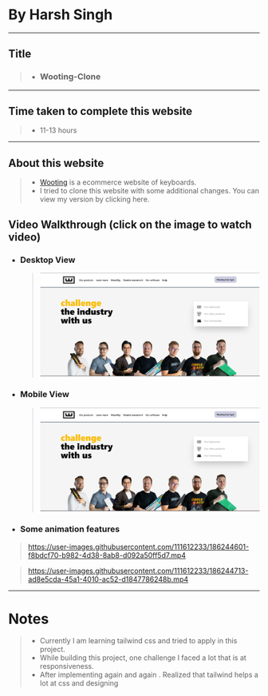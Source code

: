 # By Harsh Singh
____
## Title

> * ### Wooting-Clone
---
## Time taken to complete this website
  >* 11-13 hours
  ---
## About this website
 >* [Wooting](https://next.wooting.io/ "Wooting official landing page") is a ecommerce website of keyboards.
 >* I  tried to clone this website with some additional changes. You can view my version by clicking here.

 ## Video Walkthrough (click on the image to watch video)

  * ### Desktop View
    >  [![Watch the video](https://raw.githubusercontent.com/harshdev-7275/Wooting-Keyboard-/main/img/desktop-view.JPG)](https://www.youtube.com/watch?v=smqQcY2dNN4)
       







  * ### Mobile View

    > [![Watch the video](https://raw.githubusercontent.com/harshdev-7275/Wooting-Keyboard-/main/img/desktop-view.JPG)](https://www.youtube.com/watch?v=uSbwk2de9dk)






  * ### Some animation features


   > https://user-images.githubusercontent.com/111612233/186244601-f8bdcf70-b982-4d38-8ab8-d092a50ff5d7.mp4



   >https://user-images.githubusercontent.com/111612233/186244713-ad8e5cda-45a1-4010-ac52-d1847786248b.mp4



---



# Notes

 >* Currently I am learning tailwind css and tried to apply in this project.
 >* While building this project, one challenge I faced a lot that is at responsiveness.
 >* After implementing again and again . Realized that tailwind helps a lot at css and designing 

      
